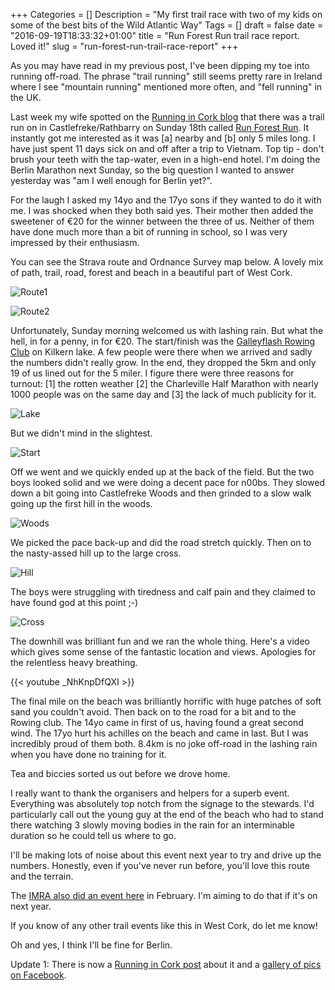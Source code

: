 +++
Categories = []
Description = "My first trail race with two of my kids on some of the best bits of the Wild Atlantic Way"
Tags = []
draft = false
date = "2016-09-19T18:33:32+01:00"
title = "Run Forest Run trail race report. Loved it!"
slug = "run-forest-run-trail-race-report"
+++

As you may have read in my previous post, I've been dipping my toe into running off-road. The phrase "trail running" still seems pretty rare in Ireland where I see "mountain running" mentioned more often, and "fell running" in the UK.

Last week my wife spotted on the [Running in Cork blog](https://corkrunning.blogspot.ie/) that there was a trail run on in Castlefreke/Rathbarry on Sunday 18th called [Run Forest Run](https://www.facebook.com/Run-Forest-Run-175750705775650/?fref=ts). It instantly got me interested as it was [a] nearby and [b] only 5 miles long. I have just spent 11 days sick on and off after a trip to Vietnam. Top tip - don't brush your teeth with the tap-water, even in a high-end hotel. I'm doing the Berlin Marathon next Sunday, so the big question I wanted to answer yesterday was "am I well enough for Berlin yet?". 

For the laugh I asked my 14yo and the 17yo sons if they wanted to do it with me. I was shocked when they both said yes. Their mother then added the sweetener of €20 for the winner between the three of us. Neither of them have done much more than a bit of running in school, so I was very impressed by their enthusiasm.

You can see the Strava route and Ordnance Survey map below. A lovely mix of path, trail, road, forest and beach in a beautiful part of West Cork.

![Route1](https://d1tidq54inel9p.cloudfront.net/wp-content/uploads/2016/09/runforestrun/run_forest_run_route.jpg)

![Route2](https://d1tidq54inel9p.cloudfront.net/wp-content/uploads/2016/09/runforestrun/14224702_1430913196926055_7696748586087695054_n.jpg)

Unfortunately, Sunday morning welcomed us with lashing rain. But what the hell, in for a penny, in for €20. The start/finish was the [Galleyflash Rowing Club](http://www.galleyflash.com/) on Kilkern lake. A few people were there when we arrived and sadly the numbers didn't really grow. In the end, they dropped the 5km and only 19 of us lined out for the 5 miler. I figure there were three reasons for turnout: [1] the rotten weather [2] the Charleville Half Marathon with nearly 1000 people was on the same day and [3] the lack of much publicity for it. 

![Lake](https://d1tidq54inel9p.cloudfront.net/wp-content/uploads/2016/09/runforestrun/20160918_113913.jpg)

But we didn't mind in the slightest.

![Start](https://d1tidq54inel9p.cloudfront.net/wp-content/uploads/2016/09/runforestrun/20160918_115939.jpg)

Off we went and we quickly ended up at the back of the field. But the two boys looked solid and we were doing a decent pace for n00bs. They slowed down a bit going into Castlefreke Woods and then grinded to a slow walk going up the first hill in the woods. 

![Woods](https://d1tidq54inel9p.cloudfront.net/wp-content/uploads/2016/09/runforestrun/20160918_121814.jpg)

We picked the pace back-up and did the road stretch quickly. Then on to the nasty-assed hill up to the large cross. 

![Hill](https://d1tidq54inel9p.cloudfront.net/wp-content/uploads/2016/09/runforestrun/20160918_124653.jpg)

The boys were struggling with tiredness and calf pain and they claimed to have found god at this point ;-)

![Cross](https://d1tidq54inel9p.cloudfront.net/wp-content/uploads/2016/09/runforestrun/20160918_124928.jpg)

The downhill was brilliant fun and we ran the whole thing. Here's a video which gives some sense of the fantastic location and views. Apologies for the relentless heavy breathing.

{{< youtube _NhKnpDfQXI >}}

The final mile on the beach was brilliantly horrific with huge patches of soft sand you couldn't avoid. Then back on to the road for a bit and to the Rowing club. The 14yo came in first of us, having found a great second wind. The 17yo hurt his achilles on the beach and came in last. But I was incredibly proud of them both. 8.4km is no joke off-road in the lashing rain when you have done no training for it.

Tea and biccies sorted us out before we drove home.

I really want to thank the organisers and helpers for a superb event. Everything was absolutely top notch from the signage to the stewards. I'd particularly call out the young guy at the end of the beach who had to stand there watching 3 slowly moving bodies in the rain for an interminable duration so he could tell us where to go.

I'll be making lots of noise about this event next year to try and drive up the numbers. Honestly, even if you've never run before, you'll love this route and the terrain.

The [IMRA also did an event here](https://www.imra.ie/events/details/id/1339/) in February. I'm aiming to do that if it's on next year.

If you know of any other trail events like this in West Cork, do let me know!

Oh and yes, I think I'll be fine for Berlin.

Update 1: There is now a [Running in Cork post](http://corkrunning.blogspot.ie/2016/09/results-photos-of-run-forest-run-5m-in.html) about it and a [gallery of pics on Facebook](https://www.facebook.com/Run-Forest-Run-175750705775650/photos/?tab=album&album_id=1445859345431440).